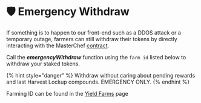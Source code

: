 # 🛡️ Emergency Withdraw

If something is to happen to our front-end such as a DDOS attack or a temporary outage, farmers can still withdraw their tokens by directly interacting with the MasterChef [contract](../tokenomics/contracts.md).

Call the _**emergencyWithdraw**_ function using the `farm id` listed below to withdraw your staked tokens.

{% hint style="danger" %}
Withdraw without caring about pending rewards and last Harvest Lockup compounds. EMERGENCY ONLY.
{% endhint %}

Farming ID can be found in the [Yield Farms](../features/harvest-lockup.md) page



